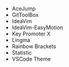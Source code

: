 - AceJump
- GitToolBox
- IdeaVim
- IdeaVim-EasyMotion
- Key Promoter X
- Lingma
- Rainbow Brackets
- Statistic
- VSCode Theme
